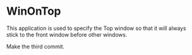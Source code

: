 # WinOnTop

This application is used to specify the Top window so that it will always stick to the front window before other windows.

Make the third commit.